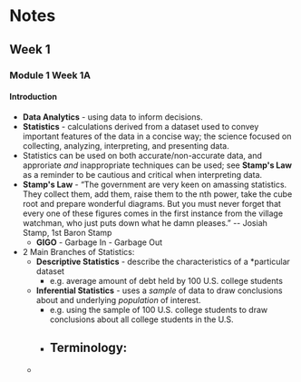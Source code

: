 # Notes
## Week 1
### Module 1 Week 1A
#### Introduction
- **Data Analytics** - using data to inform decisions.
- **Statistics** - calculations derived from a dataset used to convey 
  important features of the data in a concise way; the science focused on 
  collecting, analyzing, interpreting, and presenting data.
- Statistics can be used on both accurate/non-accurate data, and approriate 
  *and* inappropriate techniques can be used; see **Stamp's Law** as a 
  reminder to be cautious and critical when interpreting data.
- **Stamp's Law** - “The government are very keen on amassing statistics. They collect them, add
them, raise them to the nth power, take the cube root and prepare wonderful
diagrams. But you must never forget that every one of these figures comes in
the first instance from the village watchman, who just puts down what he
damn pleases.” -- Josiah Stamp, 1st Baron Stamp
  - **GIGO** - Garbage In - Garbage Out
- 2 Main Branches of Statistics:
  - **Descriptive Statistics** - describe the characteristics of a 
    *particular dataset
    - e.g. average amount of debt held by 100 U.S. 
      college students
  - **Inferential Statistics** - uses a *sample* of data to draw conclusions 
    about and underlying *population* of interest.
    - e.g. using the sample of 100 U.S. college students to draw conclusions 
      about all college students in the U.S.
    - Terminology:
      - 
  - 